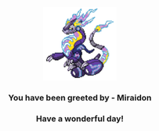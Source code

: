 <p align="center">
    <img src="https://raw.githubusercontent.com/PokeAPI/sprites/master/sprites/pokemon/1008.png" width="150" height="150">
</p>
<h3 align="center">You have been greeted by - <b>Miraidon</b></h3>
<h3 align="center">Have a wonderful day!</h3>
